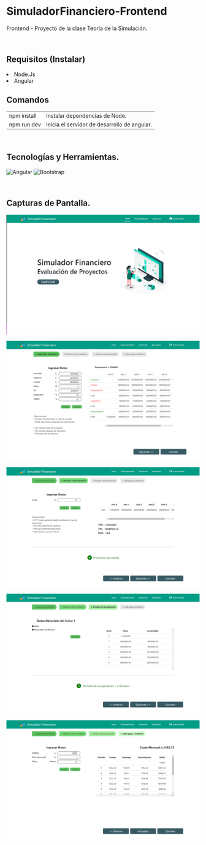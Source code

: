 # SimuladorFinanciero-Frontend

Frontend - Proyecto de la clase Teoría de la Simulación.

</br>

## Requisitos (Instalar)

<li> Node.Js
<li> Angular

</br>

## Comandos

<table>
  </tr>
    <td>
      npm install
    </td>
    <td>
      Instalar dependencias de Node.
    </td>
  <tr>
  <tr>
    <td>
    npm run dev
    </td>
    <td>
    Inicia el servidor de desarrollo de angular.
    </td>
  </tr>
</table>
</br>

## Tecnologías y Herramientas.

![Angular](https://img.shields.io/badge/angular-%23DD0031.svg?style=for-the-badge&logo=angular&logoColor=white)
![Bootstrap](https://img.shields.io/badge/bootstrap-%238511FA.svg?style=for-the-badge&logo=bootstrap&logoColor=white)

</br>

## Capturas de Pantalla.

![](src/assets/screen/Home.png)

![](src/assets/screen/FNE.png)

![](src/assets/screen/RCB.png)

![](src/assets/screen/PR.png)

![](src/assets/screen/TPP.png)
